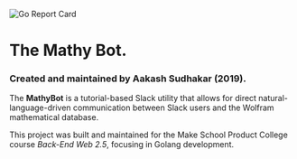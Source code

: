![Go Report Card](https://goreportcard.com/badge/AakashSudhakar/mathybot)

# The Mathy Bot.

### Created and maintained by Aakash Sudhakar (2019).

The **MathyBot** is a tutorial-based Slack utility that allows for direct natural-language-driven communication between Slack users and the Wolfram mathematical database. 

This project was built and maintained for the Make School Product College course *Back-End Web 2.5*, focusing in Golang development. 
